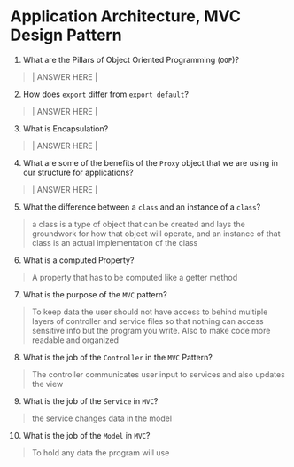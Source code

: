 # Application Architecture, MVC Design Pattern
01. What are the Pillars of Object Oriented Programming (`OOP`)?
  
  > | ANSWER HERE |

02. How does `export` differ from `export default`?
  
  > | ANSWER HERE |

03. What is Encapsulation?
  
  > | ANSWER HERE |

04. What are some of the benefits of the `Proxy` object that we are using in our structure for applications?
  
  > | ANSWER HERE |

05. What the difference between a `class` and an instance of a `class`?
  
  > a class is a type of object that can be created and lays the groundwork for how that object will operate, and an instance of that class is an actual implementation of the class

06. What is a computed Property?
  
  > A property that has to be computed like a getter method

07. What is the purpose of the `MVC` pattern?
  
  > To keep data the user should not have access to behind multiple layers of controller and service files so that nothing can access sensitive info but the program you write. Also to make code more readable and organized

08. What is the job of the `Controller` in the `MVC` Pattern?
  
  > The controller communicates user input to services and also updates the view

09. What is the job of the `Service` in `MVC`?
  
  > the service changes data in the model

10. What is the job of the `Model` in `MVC`?
  
  > To hold any data the program will use
